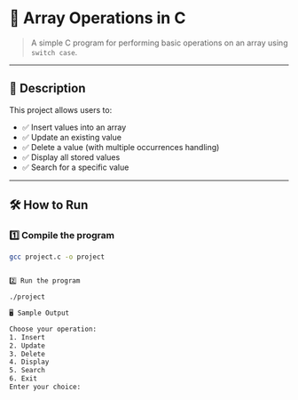# 📌 Array Operations in C  
> A simple C program for performing basic operations on an array using `switch case`.  

---

## 📜 Description  
This project allows users to:  
- ✅ Insert values into an array  
- ✅ Update an existing value  
- ✅ Delete a value (with multiple occurrences handling)  
- ✅ Display all stored values  
- ✅ Search for a specific value  

---

## 🛠 How to Run  

### **1️⃣ Compile the program**  
```sh
gcc project.c -o project


2️⃣ Run the program

./project

🖥 Sample Output

Choose your operation:
1. Insert
2. Update
3. Delete
4. Display
5. Search
6. Exit
Enter your choice:
